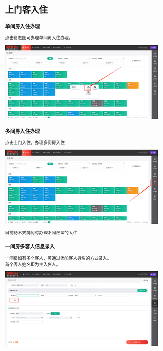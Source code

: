 # 上门客入住

### 单间房入住办理

点击房态图可办理单间房入住办理。

![&#x5355;&#x51FB;&#x623F;&#x6001;&#x56FE;&#x7A7A;&#x623F;&#xFF0C;&#x70B9;&#x51FB;&#x529E;&#x7406;&#x5165;&#x4F4F;&#x8FDB;&#x5165;&#x5165;&#x4F4F;&#x529E;&#x7406;](../../.gitbook/assets/image%20%2830%29.png)

### 多间房入住办理

点击上门入住，办理多间房入住

![&#x4E0A;&#x95E8;&#x5165;&#x4F4F;](../../.gitbook/assets/image%20%2826%29.png)

目前仍不支持同时办理不同房型的入住

### 一间房多客人信息录入

一间房如有多个客人，可通过添加客人姓名的方式录入。  
首个客人姓名即为主入住人。

![&#x70B9;&#x51FB;&#x6DFB;&#x52A0;&#x6DFB;&#x52A0;&#x591A;&#x4E2A;&#x5165;&#x4F4F;&#x4EBA;](../../.gitbook/assets/image%20%2849%29.png)



  


